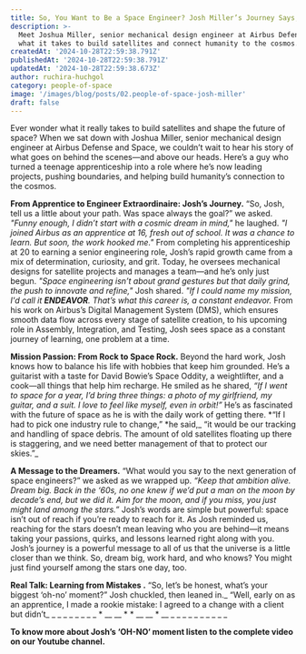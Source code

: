 ```yaml
---
title: So, You Want to Be a Space Engineer? Josh Miller’s Journey Says, 'Just Start!’
description: >-
  Meet Joshua Miller, senior mechanical design engineer at Airbus Defense and Space. Joshua shares
  what it takes to build satellites and connect humanity to the cosmos.
createdAt: '2024-10-28T22:59:38.791Z'
publishedAt: '2024-10-28T22:59:38.791Z'
updatedAt: '2024-10-28T22:59:38.673Z'
author: ruchira-huchgol
category: people-of-space
image: '/images/blog/posts/02.people-of-space-josh-miller'
draft: false
---
```


Ever wonder what it really takes to build satellites and shape the future of space? When we sat down
with Joshua Miller, senior mechanical design engineer at Airbus Defense and Space, we couldn’t wait
to hear his story of what goes on behind the scenes—and above our heads. Here’s a guy who turned a
teenage apprenticeship into a role where he’s now leading projects, pushing boundaries, and helping
build humanity’s connection to the cosmos.

**From Apprentice to Engineer Extraordinaire: Josh’s Journey.** “So, Josh, tell us a little about
your path. Was space always the goal?” we asked. _"Funny enough, I didn’t start with a cosmic dream
in mind,"_ he laughed. _"I joined Airbus as an apprentice at 16, fresh out of school. It was a
chance to learn. But soon, the work hooked me."_ From completing his apprenticeship at 20 to earning
a senior engineering role, Josh’s rapid growth came from a mix of determination, curiosity, and
grit. Today, he oversees mechanical designs for satellite projects and manages a team—and he’s only
just begun. _"Space engineering isn’t about grand gestures but that daily grind, the push to
innovate and refine,"_ Josh shared. _"If I could name my mission, I'd call it **ENDEAVOR**. That’s
what this career is, a constant endeavor._ From his work on Airbus’s Digital Management System
(DMS), which ensures smooth data flow across every stage of satellite creation, to his upcoming role
in Assembly, Integration, and Testing, Josh sees space as a constant journey of learning, one
problem at a time.

**Mission Passion: From Rock to Space Rock.** Beyond the hard work, Josh knows how to balance his
life with hobbies that keep him grounded. He’s a guitarist with a taste for David Bowie’s Space
Oddity, a weightlifter, and a cook—all things that help him recharge. He smiled as he shared, _“If I
went to space for a year, I’d bring three things: a photo of my girlfriend, my guitar, and a suit. I
love to feel like myself, even in orbit!”_ He’s as fascinated with the future of space as he is with
the daily work of getting there. *“If I had to pick one industry rule to change,” *he said,_ “it
would be our tracking and handling of space debris. The amount of old satellites floating up there
is staggering, and we need better management of that to protect our skies.”_

**A Message to the Dreamers.** “What would you say to the next generation of space engineers?” we
asked as we wrapped up. _“Keep that ambition alive. Dream big. Back in the ‘60s, no one knew if we’d
put a man on the moon by decade’s end, but we did it. Aim for the moon, and if you miss, you just
might land among the stars.”_ Josh’s words are simple but powerful: space isn’t out of reach if
you’re ready to reach for it. As Josh reminded us, reaching for the stars doesn’t mean leaving who
you are behind—it means taking your passions, quirks, and lessons learned right along with you.
Josh’s journey is a powerful message to all of us that the universe is a little closer than we
think. So, dream big, work hard, and who knows? You might just find yourself among the stars one
day, too.

**Real Talk: Learning from Mistakes .** “So, let’s be honest, what’s your biggest ‘oh-no’ moment?”
Josh chuckled, then leaned in._ “Well, early on as an apprentice, I made a rookie mistake: I agreed
to a change with a client but didn’t\_ \_ \_ \_ \_ \_ \_ \_ \_ * \_\_ \_\_ * * \_\_ \_\_ * \_\_ \_
\_ \_ \_ \_ \_ \_ \_ \_ _

**To know more about Josh’s ‘OH-NO‘ moment listen to the complete video on our Youtube channel.**
